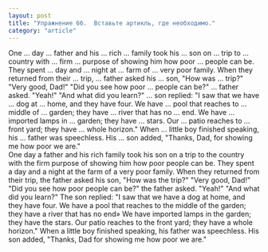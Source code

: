 ```yaml
---
layout: post
title: "Упражнение 66.  Вставьте артикль, где необходимо."
category: "article"
---
```

<section class="question">
One ... day ... father and his ... rich ... family took his ... son on ... trip to ... country with ... firm
... purpose of showing him how poor ... people can be. They spent ... day and ... night at ... farm of ... very poor family. When they returned from their ... trip, ... father asked his ... son, "How was ... trip?" "Very good, Dad!" "Did you see how poor ... people can be?" ... father asked. "Yeah!" "And what did you learn?" ... son replied: "I saw that we have ... dog at ... home, and they have four. We have ... pool that reaches to ... middle of ... garden; they have ... river that has no ... end. We have ... imported lamps in ... garden; they have ... stars. Our ... patio reaches to ... front yard; they have ... whole horizon." When ... little boy finished speaking, his ... father was speechless. His ... son added, "Thanks, Dad, for showing me how poor we are."
</section>

<section class="answer">
One day a father and his rich family took his son on a trip to the country with the firm purpose of showing him how poor people can be. They spent a day and a night at the farm of a very poor family. When they returned from their trip, the father asked his son, "How was the trip?" "Very good, Dad!" "Did you see how poor people can be?" the father asked. "Yeah!" "And what did you learn?" The son replied: "I saw that we have a dog at home, and they have four. We have a pool that reaches to the middle of the garden; they have a river that has no end» We have imported lamps in the garden; they have the stars. Our patio reaches to the front yard; they have a whole horizon." When a little boy finished speaking, his father was speechless. His son added, "Thanks, Dad for showing me how poor we are."
</section>